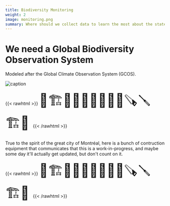 ```yaml
---
title: Biodiversity Monitoring 
weight: 2
image: monitoring.png
summary: Where should we collect data to learn the most about the state of biodiversity and ecosystem functioning? 
---
```



# We need a Global Biodiversity Observation System

Modeled after the Global Climate Observation System (GCOS).


![caption](/multiscale.png "Multi-scale biodiversity monitoring")



{{< rawhtml >}}
<span style="font-size:3em;">
🚧🏗️👷‍♂️👷‍♀️🦺🔨🧰🪚🪛🏗️🚧
</span>
{{< /rawhtml >}}

True to the spirit of the great city of Montréal, here is a bunch of contruction
equipment that communicates that this is a work-in-progress, and maybe some day
it'll actually get updated, but don't count on it.


{{< rawhtml >}}
<span style="font-size:3em;">
🚧🏗️👷‍♂️👷‍♀️🦺🔨🧰🪚🪛🏗️🚧
</span>
{{< /rawhtml >}}